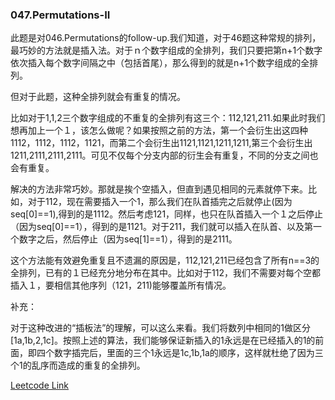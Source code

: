 ### 047.Permutations-II

此题是对046.Permutations的follow-up.我们知道，对于46题这种常规的排列，最巧妙的方法就是插入法。对于ｎ个数字组成的全排列，我们只要把第n+1个数字依次插入每个数字间隔之中（包括首尾），那么得到的就是n+1个数字组成的全排列。

但对于此题，这种全排列就会有重复的情况。

比如对于1,1,2三个数字组成的不重复的全排列有这三个：112,121,211.如果此时我们想再加上一个１，该怎么做呢？如果按照之前的方法，第一个会衍生出这四种1112，1112，1112，1121，而第二个会衍生出1121,1121,1211,1211,第三个会衍生出1211,2111,2111,2111。可见不仅每个分支内部的衍生会有重复，不同的分支之间也会有重复。

解决的方法非常巧妙。那就是挨个空插入，但直到遇见相同的元素就停下来。比如，对于112，现在需要插入一个1，那么我们在队首插完之后就停止(因为seq[0]==1),得到的是1112。然后考虑121，同样，也只在队首插入一个１之后停止（因为seq[0]==1），得到的是1121。对于211，我们就可以插入在队首、以及第一个数字之后，然后停止（因为seq[1]==1），得到的是2111。

这个方法能有效避免重复且不遗漏的原因是，112,121,211已经包含了所有n==3的全排列，已有的１已经充分地分布在其中。比如对于112，我们不需要对每个空都插入１，要相信其他序列（121，211)能够覆盖所有情况。

补充：

对于这种改进的“插板法”的理解，可以这么来看。我们将数列中相同的1做区分[1a,1b,2,1c]。按照上述的算法，我们能够保证新插入的1永远是在已经插入的1的前面，即四个数字插完后，里面的三个1永远是1c,1b,1a的顺序，这样就杜绝了因为三个1的乱序而造成的重复的全排列。


[Leetcode Link](https://leetcode.com/problems/permutations-ii)